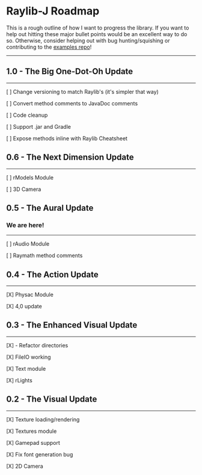 # Raylib-J Roadmap

This is a rough outline of how I want to progress the library. If you want to help out hitting these major bullet points 
would be an excellent way to do so. Otherwise, consider helping out with bug hunting/squishing or contributing to the 
[examples repo](https://github.com/CreedVI/Raylib-J-Examples)!
<hr>

## 1.0 - The Big One-Dot-Oh Update
<hr>

[ ] Change versioning to match Raylib's (it's simpler that way)

[ ] Convert method comments to JavaDoc comments

[ ] Code cleanup

[ ] Support .jar and Gradle 

[ ] Expose methods inline with Raylib Cheatsheet

## 0.6 - The Next Dimension Update
<hr>

[ ] rModels Module

[ ] 3D Camera

## 0.5 - The Aural Update 
### We are here!
<hr>

[ ] rAudio Module

[ ] Raymath method comments

## 0.4 - The Action Update
<hr>

[X] Physac Module

[X] 4,0 update

## 0.3 - The Enhanced Visual Update
<hr>

[X] - Refactor directories

[X] FileIO working

[X] Text module

[X] rLights

## 0.2 - The Visual Update
<hr>

[X] Texture loading/rendering

[X] Textures module

[X] Gamepad support

[X] Fix font generation bug

[X] 2D Camera
